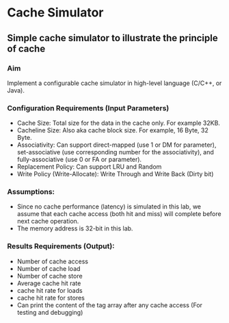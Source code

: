 Cache Simulator
====

## Simple cache simulator to illustrate the principle of cache
### Aim
Implement a configurable cache simulator in high-level language (C/C++, or Java).

### Configuration Requirements (Input Parameters)
* Cache Size: Total size for the data in the cache only. For example 32KB.
* Cacheline Size: Also aka cache block size. For example, 16 Byte, 32 Byte.
* Associativity: Can support direct-mapped (use 1 or DM for parameter), set-associative (use corresponding number for the associativity), and fully-associative (use 0 or FA or parameter).
* Replacement Policy: Can support LRU and Random
* Write Policy (Write-Allocate): Write Through and Write Back (Dirty bit)

### Assumptions:
* Since no cache performance (latency) is simulated in this lab, we assume that each cache access (both hit and miss) will complete before next cache operation.
* The memory address is 32-bit in this lab.

### Results Requirements (Output):
* Number of cache access
* Number of cache load
* Number of cache store
* Average cache hit rate
* cache hit rate for loads
* cache hit rate for stores
* Can print the content of the tag array after any cache access (For testing and debugging)
